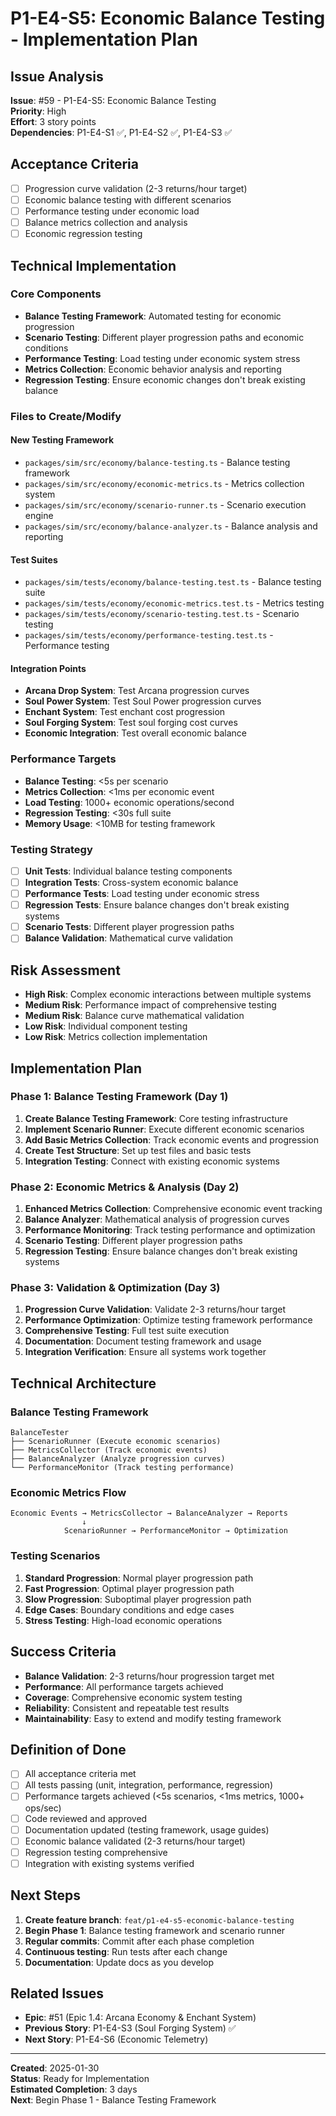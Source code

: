 # P1-E4-S5: Economic Balance Testing - Implementation Plan

## Issue Analysis

**Issue**: #59 - P1-E4-S5: Economic Balance Testing  
**Priority**: High  
**Effort**: 3 story points  
**Dependencies**: P1-E4-S1 ✅, P1-E4-S2 ✅, P1-E4-S3 ✅

## Acceptance Criteria

- [ ] Progression curve validation (2-3 returns/hour target)
- [ ] Economic balance testing with different scenarios
- [ ] Performance testing under economic load
- [ ] Balance metrics collection and analysis
- [ ] Economic regression testing

## Technical Implementation

### Core Components

- **Balance Testing Framework**: Automated testing for economic progression
- **Scenario Testing**: Different player progression paths and economic conditions
- **Performance Testing**: Load testing under economic system stress
- **Metrics Collection**: Economic behavior analysis and reporting
- **Regression Testing**: Ensure economic changes don't break existing balance

### Files to Create/Modify

#### New Testing Framework

- `packages/sim/src/economy/balance-testing.ts` - Balance testing framework
- `packages/sim/src/economy/economic-metrics.ts` - Metrics collection system
- `packages/sim/src/economy/scenario-runner.ts` - Scenario execution engine
- `packages/sim/src/economy/balance-analyzer.ts` - Balance analysis and reporting

#### Test Suites

- `packages/sim/tests/economy/balance-testing.test.ts` - Balance testing suite
- `packages/sim/tests/economy/economic-metrics.test.ts` - Metrics testing
- `packages/sim/tests/economy/scenario-testing.test.ts` - Scenario testing
- `packages/sim/tests/economy/performance-testing.test.ts` - Performance testing

#### Integration Points

- **Arcana Drop System**: Test Arcana progression curves
- **Soul Power System**: Test Soul Power progression curves
- **Enchant System**: Test enchant cost progression
- **Soul Forging System**: Test soul forging cost curves
- **Economic Integration**: Test overall economic balance

### Performance Targets

- **Balance Testing**: <5s per scenario
- **Metrics Collection**: <1ms per economic event
- **Load Testing**: 1000+ economic operations/second
- **Regression Testing**: <30s full suite
- **Memory Usage**: <10MB for testing framework

### Testing Strategy

- [ ] **Unit Tests**: Individual balance testing components
- [ ] **Integration Tests**: Cross-system economic balance
- [ ] **Performance Tests**: Load testing under economic stress
- [ ] **Regression Tests**: Ensure balance changes don't break existing systems
- [ ] **Scenario Tests**: Different player progression paths
- [ ] **Balance Validation**: Mathematical curve validation

## Risk Assessment

- **High Risk**: Complex economic interactions between multiple systems
- **Medium Risk**: Performance impact of comprehensive testing
- **Medium Risk**: Balance curve mathematical validation
- **Low Risk**: Individual component testing
- **Low Risk**: Metrics collection implementation

## Implementation Plan

### Phase 1: Balance Testing Framework (Day 1)

1. **Create Balance Testing Framework**: Core testing infrastructure
2. **Implement Scenario Runner**: Execute different economic scenarios
3. **Add Basic Metrics Collection**: Track economic events and progression
4. **Create Test Structure**: Set up test files and basic tests
5. **Integration Testing**: Connect with existing economic systems

### Phase 2: Economic Metrics & Analysis (Day 2)

1. **Enhanced Metrics Collection**: Comprehensive economic event tracking
2. **Balance Analyzer**: Mathematical analysis of progression curves
3. **Performance Monitoring**: Track testing performance and optimization
4. **Scenario Testing**: Different player progression paths
5. **Regression Testing**: Ensure balance changes don't break existing systems

### Phase 3: Validation & Optimization (Day 3)

1. **Progression Curve Validation**: Validate 2-3 returns/hour target
2. **Performance Optimization**: Optimize testing framework performance
3. **Comprehensive Testing**: Full test suite execution
4. **Documentation**: Document testing framework and usage
5. **Integration Verification**: Ensure all systems work together

## Technical Architecture

### Balance Testing Framework

```
BalanceTester
├── ScenarioRunner (Execute economic scenarios)
├── MetricsCollector (Track economic events)
├── BalanceAnalyzer (Analyze progression curves)
└── PerformanceMonitor (Track testing performance)
```

### Economic Metrics Flow

```
Economic Events → MetricsCollector → BalanceAnalyzer → Reports
                ↓
            ScenarioRunner → PerformanceMonitor → Optimization
```

### Testing Scenarios

1. **Standard Progression**: Normal player progression path
2. **Fast Progression**: Optimal player progression path
3. **Slow Progression**: Suboptimal player progression path
4. **Edge Cases**: Boundary conditions and edge cases
5. **Stress Testing**: High-load economic operations

## Success Criteria

- **Balance Validation**: 2-3 returns/hour progression target met
- **Performance**: All performance targets achieved
- **Coverage**: Comprehensive economic system testing
- **Reliability**: Consistent and repeatable test results
- **Maintainability**: Easy to extend and modify testing framework

## Definition of Done

- [ ] All acceptance criteria met
- [ ] All tests passing (unit, integration, performance, regression)
- [ ] Performance targets achieved (<5s scenarios, <1ms metrics, 1000+ ops/sec)
- [ ] Code reviewed and approved
- [ ] Documentation updated (testing framework, usage guides)
- [ ] Economic balance validated (2-3 returns/hour target)
- [ ] Regression testing comprehensive
- [ ] Integration with existing systems verified

## Next Steps

1. **Create feature branch**: `feat/p1-e4-s5-economic-balance-testing`
2. **Begin Phase 1**: Balance testing framework and scenario runner
3. **Regular commits**: Commit after each phase completion
4. **Continuous testing**: Run tests after each change
5. **Documentation**: Update docs as you develop

## Related Issues

- **Epic**: #51 (Epic 1.4: Arcana Economy & Enchant System)
- **Previous Story**: P1-E4-S3 (Soul Forging System) ✅
- **Next Story**: P1-E4-S6 (Economic Telemetry)

---

**Created**: 2025-01-30  
**Status**: Ready for Implementation  
**Estimated Completion**: 3 days  
**Next**: Begin Phase 1 - Balance Testing Framework
